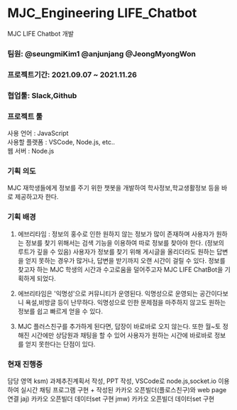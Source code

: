 # MJC_Engineering LIFE_Chatbot
MJC LIFE Chatbot 개발 

### **팀원:**   @seungmiKim1 @anjunjang @JeongMyongWon    
### **프로젝트기간:**  2021.09.07 ~ 2021.11.26
### **협업툴:**   Slack,Github   
### **프로젝트 툴**      
  사용 언어 : JavaScript  
  사용할 플랫폼 : VSCode, Node.js, etc..   
  웹 서버 : Node.js    

### **기획 의도**
  MJC 재학생들에게 정보를 주기 위한 챗봇을 개발하여 학사정보,학교생활정보 등을 바로 제공하고자 한다.    

### **기획 배경**
  1) 에브리타임 : 정보의 홍수로 인한 원하지 않는 정보가 많이 존재하며 사용자가 원하는 정보를 찾기 위해서는
  검색 기능을 이용하여 따로 정보를 찾아야 한다. (정보의 루트가 깊을 수 있음) 
  사용자가 정보를 찾기 위해 게시글을 올리더라도 원하는 답변을 얻지 못하는 경우가 많거나, 답변을 받기까지 
  오랜 시간이 걸릴 수 있다. 
  정보를 찾고자 하는 MJC 학생의 시간과 수고로움을 덜어주고자 MJC LIFE ChatBot을 기획하게 되었다.     
  
  2) 에브리타임은 '익명성'으로 커뮤니티가 운영된다. 익명성으로 운영되는 공간이다보니 욕설,비방글 등이 
  난무하다. 익명성으로 인한 문제점을 마주하지 않고도 원하는 정보를 쉽고 빠르게 얻을 수 있다.     
  
  3) MJC 플러스친구를 추가하게 된다면, 답장이 바로바로 오지 않는다. 또한 월~토 정해진 시간에만 상담원과
  채팅을 할 수 있어 사용자가 원하는 시간에 바로바로 정보를 얻지 못한다는 단점이 있다.     
  
### **현재 진행중**  
  담당 영역 
  ksm) 과제추진계획서 작성, PPT 작성, VSCode로 node.js,socket.io 이용하여 실시간 채팅 프로그램 구현 + 작성된 카카오 오픈빌더(플로스친구)와 web page 연결 
  jaj) 카카오 오픈빌더 데이터set 구현 
  jmw) 카카오 오픈빌더 데이터set 구현 

